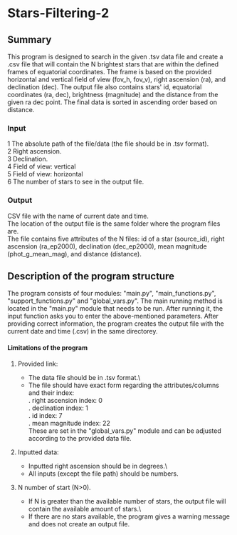 # Stars-Filtering-2
## Summary
This program is designed to search in the given .tsv data file and create a .csv file that will contain the N brightest stars that are within the defined frames of equatorial coordinates. The frame is based on the provided horizontal and vertical field of view (fov_h, fov_v), right ascension (ra), and declination (dec). The output file also contains stars' id, equatorial coordinates (ra, dec), brightness (magnitude) and the distance from the given ra dec point. The final data is sorted in ascending order based on distance.

### Input
1 The absolute path of the file/data (the file should be in .tsv format).\
2 Right ascension.\
3 Declination.\
4 Field of view: vertical\
5 Field of view: horizontal\
6 The number of stars to see in the output file.

### Output
CSV file with the name of current date and time.\
The location of the output file is the same folder where the program files are.\
The file contains five attributes of the N files: id of a star (source_id), right ascension (ra_ep2000), declination (dec_ep2000), mean magnitude (phot_g_mean_mag), and distance (distance).

## Description of the program structure
The program consists of four modules: "main.py", "main_functions.py", "support_functions.py" and "global_vars.py".
The main running method is located in the "main.py" module that needs to be run.
After running it, the input function asks you to enter the above-mentioned parameters. After providing correct information, the program creates the output file with the current date and time (.csv) in the same directorey.

#### Limitations of the program
1. Provided link:
	- The data file should be in .tsv format.\
	- The file should have exact form regarding the attributes/columns and their index:\
    . right ascension index: 0\
	. declination index: 1\
	. id index: 7\
	. mean magnitude index: 22\
	These are set in the "global_vars.py" module and can be adjusted according to the provided data file.

2. Inputted data:
	- Inputted right ascension should be in degrees.\
	- All inputs (except the file path) should be numbers.

3. N number of start (N>0).
	- If N is greater than the available number of stars, the output file will contain the available amount of stars.\
	- If there are no stars available, the program gives a warning message and does not create an output file.
